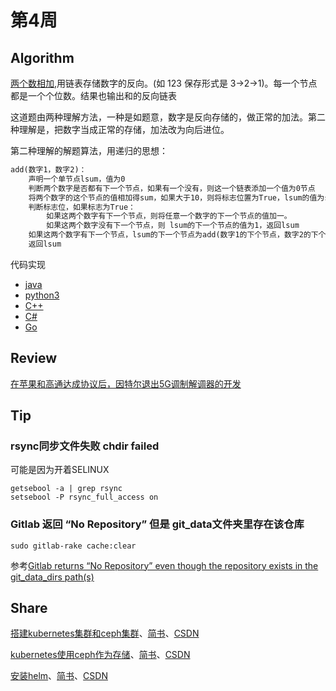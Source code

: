 # 第4周

## Algorithm

[两个数相加](../leetcode/5-Add-Two-Numbers/Add-Two-Numbers.md),用链表存储数字的反向。(如 123 保存形式是 3->2->1)。每一个节点都是一个个位数。结果也输出和的反向链表  
  
这道题由两种理解方法，一种是如题意，数字是反向存储的，做正常的加法。第二种理解是，把数字当成正常的存储，加法改为向后进位。  
  
第二种理解的解题算法，用递归的思想：

```txt
add(数字1，数字2)：
    声明一个单节点lsum，值为0
    判断两个数字是否都有下一个节点，如果有一个没有，则这一个链表添加一个值为0节点
    将两个数字的这个节点的值相加得sum，如果大于10，则将标志位置为True，lsum的值为sum%10;否则 lsum的值为sum
    判断标志位，如果标志为True：
        如果这两个数字有下一个节点，则将任意一个数字的下一个节点的值加一。
        如果这两个数字没有下一个节点，则 lsum的下一个节点的值为1，返回lsum
    如果这两个数字有下一个节点，lsum的下一个节点为add(数字1的下个节点，数字2的下个节点)。否则，lsum的下一个节点为空
    返回lsum
```

代码实现

* [java](../leetcode/5-Add-Two-Numbers/Add-Two-Numbers.java)
* [python3](../leetcode/5-Add-Two-Numbers/Add-Two-Numbers.py)
* [C++](../leetcode/5-Add-Two-Numbers/Add-Two-Numbers.cpp)
* [C#](../leetcode/5-Add-Two-Numbers/Add-Two-Numbers.cs)
* [Go](../leetcode/5-Add-Two-Numbers/Add-Two-Numbers.go)

## Review

[在苹果和高通达成协议后，因特尔退出5G调制解调器的开发](https://arstechnica.com/gadgets/2019/04/intel-quits-5g-modem-business-hours-after-apple-settles-with-qualcomm/)

## Tip

### rsync同步文件失败 chdir failed

可能是因为开着SELINUX

```shell
getsebool -a | grep rsync
setsebool -P rsync_full_access on
```

### Gitlab 返回 “No Repository” 但是 git_data文件夹里存在该仓库

```shell
sudo gitlab-rake cache:clear
```
参考[Gitlab returns “No Repository” even though the repository exists in the git_data_dirs path(s)](https://stackoverflow.com/questions/51179946/gitlab-returns-no-repository-even-though-the-repository-exists-in-the-git-data?tdsourcetag=s_pctim_aiomsg)

## Share

[搭建kubernetes集群和ceph集群](http://songjxin.cn/?p=641)、[简书](https://www.jianshu.com/p/b937528e6d2b)、[CSDN](https://blog.csdn.net/s7799653/article/details/89360020)  
  
[kubernetes使用ceph作为存储](http://songjxin.cn/?p=645)、[简书](https://www.jianshu.com/p/48a66f1db299)、[CSDN](https://blog.csdn.net/s7799653/article/details/89360168)  
  
[安装helm](http://songjxin.cn/?p=648)、[简书](https://www.jianshu.com/p/bef756fd436d)、[CSDN](https://blog.csdn.net/s7799653/article/details/89360258)